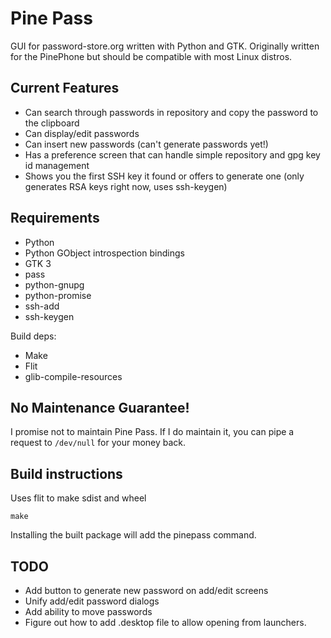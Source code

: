# Pine Pass

GUI for password-store.org written with Python and GTK.
Originally written for the PinePhone but should be compatible
with most Linux distros.

## Current Features

* Can search through passwords in repository and copy the password to the clipboard
* Can display/edit passwords
* Can insert new passwords (can't generate passwords yet!)
* Has a preference screen that can handle simple repository and gpg key id management
* Shows you the first SSH key it found or offers to generate one (only generates RSA keys right now, uses ssh-keygen)

## Requirements

* Python
* Python GObject introspection bindings
* GTK 3
* pass
* python-gnupg
* python-promise
* ssh-add
* ssh-keygen

Build deps:

* Make
* Flit
* glib-compile-resources



## No Maintenance Guarantee!

I promise not to maintain Pine Pass. If I do maintain it, you can pipe a request to `/dev/null` for your money back.

## Build instructions

Uses flit to make sdist and wheel


```
make

```

Installing the built package will add the pinepass command.

## TODO
* Add button to generate new password on add/edit screens
* Unify add/edit password dialogs
* Add ability to move passwords
* Figure out how to add .desktop file to allow opening from launchers.
